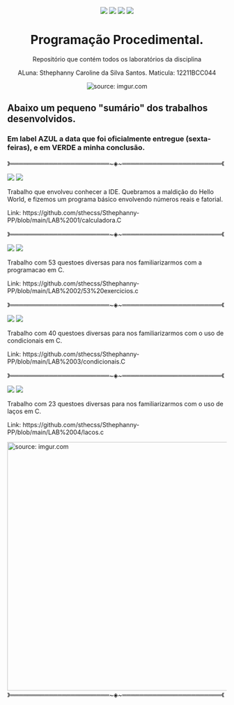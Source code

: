 <p align="center">
<img src="https://img.shields.io/badge/Institui%C3%A7%C3%A3o-UFU-blue"/>
<img src= "https://img.shields.io/badge/Disciplina-PP-critical" />
<img src= "https://img.shields.io/badge/Professor-Claudiney-sucess" />
<img src= "https://img.shields.io/badge/Turma-69-ff69b4" />
</p>

<h1 align="center"> Programação Procedimental. </h1>
<p align="center"> Repositório que contém todos os laboratórios da disciplina </h2>

<p align="center"> ALuna: Sthephanny Caroline da Silva Santos. 
Maticula: 12211BCC044</h3>



<p align="center">
<a> <img src="https://i.imgur.com/deTM35X.gif" title="source: imgur.com" /></a>


<h2> Abaixo um pequeno "sumário" dos trabalhos desenvolvidos. </h2>
<h3> Em label AZUL a data que foi oficialmente entregue (sexta-feiras), e em VERDE a minha conclusão. </h3>


》═══════════════════════~◈~═══════════════════════《
</p>
<div>
<img src= "https://img.shields.io/badge/Lab01-071022-informational"/>
<img src= "https://img.shields.io/badge/Lab01-071022-sucess"/>
  <p> Trabalho que envolveu conhecer a IDE. Quebramos a maldição do Hello World, e fizemos um programa básico envolvendo números reais e fatorial. </p>
  <p> Link: https://github.com/sthecss/Sthephanny-PP/blob/main/LAB%2001/calculadora.C </p>
</div>

》═══════════════════════~◈~═══════════════════════《

<div>
<img src= "https://img.shields.io/badge/Lab02-141022-informational"/>
<img src= "https://img.shields.io/badge/Lab02-191022-sucess"/>
  <p> Trabalho com 53 questoes diversas para nos familiarizarmos com a programacao em C. </p>
  <p> Link: https://github.com/sthecss/Sthephanny-PP/blob/main/LAB%2002/53%20exercicios.c </p>
</div>

》═══════════════════════~◈~═══════════════════════《

<div>
<img src= "https://img.shields.io/badge/Lab03-211022-informational"/>
<img src= "https://img.shields.io/badge/Lab02-031122-sucess"/>
  <p> Trabalho com 40 questoes diversas para nos familiarizarmos com o uso de condicionais em C. </p>
  <p> Link: https://github.com/sthecss/Sthephanny-PP/blob/main/LAB%2003/condicionais.C </p>
</div>

》═══════════════════════~◈~═══════════════════════《

<div>
<img src= "https://img.shields.io/badge/Lab03-261022-informational"/>
<img src= "https://img.shields.io/badge/Lab02-Construcao-sucess"/>
  <p> Trabalho com 23 questoes diversas para nos familiarizarmos com o uso de laços em C. </p>
  <p> Link: https://github.com/sthecss/Sthephanny-PP/blob/main/LAB%2004/lacos.c </p>
</div>


<a href="https://imgur.com/05qSkrd"><img src="https://i.imgur.com/05qSkrd.gif" title="source: imgur.com" width=570 /></a>
》═══════════════════════~◈~═══════════════════════《

